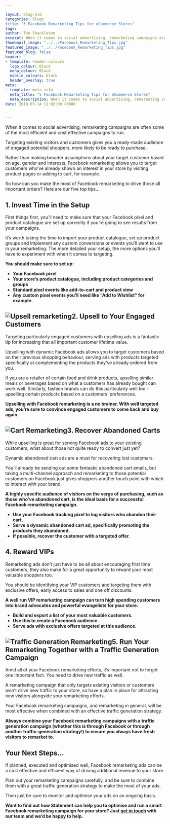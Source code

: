 ```yaml
--- 

layout: blog-old
categories: blogs
title: "5 Facebook Remarketing Tips for eCommerce Stores"
tags:
author: Tom Shackleton
excerpt: When it comes to social advertising, remarketing campaigns are often some of the most efficient and cost effective campaigns to run. Targeting existing visitors and customers gives you a ready-made audience of engaged potential shoppers, more likely to be ready to purchase.
thumbnail_image: "../../Facebook_Remarketing_Tips.jpg"
featured_image: "../../Facebook_Remarketing_Tips.jpg"
featured_blog: false
header:
- template: header-colours
  logo_colour: Black
  menu_colour: Black
  mobile_colours: black
  header_overlay: true
meta:
- template: meta-info
  meta_title: "5 Facebook Remarketing Tips for eCommerce Stores"
  meta_description: When it comes to social advertising, remarketing campaigns are often some of the most efficient and cost effective campaigns to run. Targeting existing visitors and customers gives you a ready-made audience of engaged potential shoppers, more likely to be ready to purchase.
date: 2018-03-14 11:02:00 +0000


--- 
```

When it comes to social advertising, remarketing campaigns are often some of the most efficient and cost effective campaigns to run.

Targeting existing visitors and customers gives you a ready-made audience of engaged potential shoppers, more likely to be ready to purchase.

Rather than making broader assumptions about your target customer based on age, gender and interests, Facebook remarketing allows you to target customers who’ve already shown an interest in your store by visiting product pages or adding to cart, for example.

So how can you make the most of Facebook remarketing to drive those all important orders? Here are our five top tips...

  

1\. Invest Time in the Setup
----------------------------

First things first, you’ll need to make sure that your Facebook pixel and product catalogue are set up correctly if you’re going to see results from your campaigns.

It’s worth taking the time to import your product catalogue, set up product groups and implement any custom conversions or events you’ll want to use in your remarketing. The more detailed your setup, the more options you’ll have to experiment with when it comes to targeting.

**You should make sure to set up:**

*   **Your Facebook pixel**
*   **Your store’s product catalogue, including product categories and groups**
*   **Standard pixel events like add-to-cart and product view**
*   **Any custom pixel events you’ll need like “Add to Wishlist” for example.**

  

![Upsell remarketing](../../Upsell_Remarketing.jpg)2\. Upsell to Your Engaged Customers
----------------------------------------------------------------------------------------------------------------

Targeting particularly engaged customers with upselling ads is a fantastic tip for increasing that all important customer lifetime value.

Upselling with dynamic Facebook ads allows you to target customers based on their previous shopping behaviour, serving ads with products targeted specifically at complementing the products they’ve already ordered from you.

If you are a retailer of certain food and drink products, upselling similar meals or beverages based on what a customers has already bought can work well. Similarly, fashion brands can do this particularly well too - upselling certain products based on a customers’ preferences.

**Upselling with Facebook remarketing is a no brainer. With well targeted ads, you’re sure to convince engaged customers to come back and buy again.**

  

![Cart Remarketing](../../Cart_Remarketing.png)3\. Recover Abandoned Carts
---------------------------------------------------------------------------------------------------

While upselling is great for serving Facebook ads to your existing customers, what about those not quite ready to convert just yet?

Dynamic abandoned cart ads are a must for recovering lost customers.

You’ll already be sending out some fantastic abandoned cart emails, but taking a multi-channel approach and remarketing to those potential customers on Facebook just gives shoppers another touch point with which to interact with your brand.

**A highly specific audience of visitors on the verge of purchasing, such as those who’ve abandoned cart, is the ideal basis for a successful Facebook remarketing campaign.**

*   **Use your Facebook tracking pixel to log visitors who abandon their cart.**
*   **Serve a dynamic abandoned cart ad, specifically promoting the products they abandoned.**
*   **If possible, recover the customer with a targeted offer.**

  

4\. Reward VIPs
---------------

Remarketing ads don’t just have to be all about encouraging first time customers, they also make for a great opportunity to reward your most valuable shoppers too.

You should be identifying your VIP customers and targeting them with exclusive offers, early access to sales and one off discounts.

**A well run VIP remarketing campaign can turn high spending customers into brand advocates and powerful evangelists for your store.**

*   **Build and export a list of your most valuable customers.**
*   **Use this to create a Facebook audience.**
*   **Serve ads with exclusive offers targeted at this audience.**

  

![Traffic Generation Remarketing](../../Traffic_Generation_Remarketing.jpg)5\. Run Your Remarketing Together with a Traffic Generation Campaign
-------------------------------------------------------------------------------------------------------------------------------------------------------------------------

Amid all of your Facebook remarketing efforts, it’s important not to forget one important fact. You need to drive new traffic as well.

A remarketing campaign that only targets existing visitors or customers won’t drive new traffic to your store, so have a plan in place for attracting new visitors alongside your remarketing efforts.

Your Facebook remarketing campaigns, and remarketing in general, will be most effective when combined with an effective traffic generation strategy.

**Always combine your Facebook remarketing campaigns with a traffic generation campaign (whether this is through Facebook or through another traffic-generation strategy!) to ensure you always have fresh visitors to remarket to.**

  

Your Next Steps...
------------------

If planned, executed and optimised well, Facebook remarketing ads can be a cost effective and efficient way of driving additional revenue to your store.

Plan out your remarketing campaigns carefully, and be sure to combine them with a great traffic generation strategy to make the most of your ads.

Then just be sure to monitor and optimise your ads on an ongoing basis.

**Want to find out how Statement can help you to optimise and run a smart Facebook remarketing campaign for your store? Just [get in touch](https://www.statementagency.com/contact-us) with our team and we’d be happy to help.**